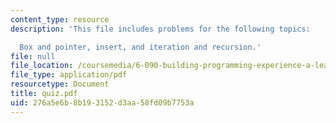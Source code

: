 ```yaml
---
content_type: resource
description: 'This file includes problems for the following topics:

  Box and pointer, insert, and iteration and recursion.'
file: null
file_location: /coursemedia/6-090-building-programming-experience-a-lead-in-to-6-001-january-iap-2005/276a5e6b8b193152d3aa58fd09b7753a_quiz.pdf
file_type: application/pdf
resourcetype: Document
title: quiz.pdf
uid: 276a5e6b-8b19-3152-d3aa-58fd09b7753a
---
```

